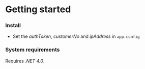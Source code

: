 Getting started
==================
### Install

* Set the *authToken*, *customerNo* and *ipAddress* in `app.config`

### System requirements

Requires *.NET 4.0*.